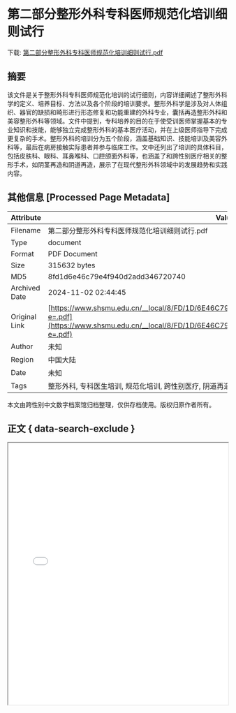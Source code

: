 # 第二部分整形外科专科医师规范化培训细则试行

<!-- tcd_download_link -->
下载: <a href="第二部分整形外科专科医师规范化培训细则试行.pdf" download>第二部分整形外科专科医师规范化培训细则试行.pdf</a>
<!-- tcd_download_link_end -->

## 摘要

<!-- tcd_abstract -->
该文件是关于整形外科专科医师规范化培训的试行细则，内容详细阐述了整形外科学的定义、培养目标、方法以及各个阶段的培训要求。整形外科学是涉及对人体组织、器官的缺损和畸形进行形态修复和功能重建的外科专业，囊括再造整形外科和美容整形外科等领域。文件中提到，专科培养的目的在于使受训医师掌握基本的专业知识和技能，能够独立完成整形外科的基本医疗活动，并在上级医师指导下完成更复杂的手术。整形外科的培训分为五个阶段，涵盖基础知识、技能培训及美容外科等，最后在病房接触实际患者并参与临床工作。文中还列出了培训的具体科目，包括皮肤科、眼科、耳鼻喉科、口腔颌面外科等，也涵盖了和跨性别医疗相关的整形手术，如阴茎再造和阴道再造，展示了在现代整形外科领域中的发展趋势和实践内容。

<!-- tcd_abstract_end -->

## 其他信息 [Processed Page Metadata]

| Attribute       | Value                                  |
|-----------------|----------------------------------------|
| Filename        | 第二部分整形外科专科医师规范化培训细则试行.pdf                             |
| Type            | document                                 |
| Format          | PDF Document                               |
| Size            | 315632 bytes                           |
| MD5             | 8fd1d6e46c79e4f940d2add346720740                                  |
| Archived Date   | 2024-11-02 02:44:45                             |
| Original Link   | [https://www.shsmu.edu.cn/__local/8/FD/1D/6E46C79E4F940D2ADD346720740_2DB43E6B_4D0F0.pdf?e=.pdf](https://www.shsmu.edu.cn/__local/8/FD/1D/6E46C79E4F940D2ADD346720740_2DB43E6B_4D0F0.pdf?e=.pdf)                         |
| Author          | 未知                               |
| Region          | 中国大陆                               |
| Date            | 未知                                 |
| Tags            | 整形外科, 专科医生培训, 规范化培训, 跨性别医疗, 阴道再造, 阴茎再造, 医学教育, 手术培训                                 |

本文由跨性别中文数字档案馆归档整理，仅供存档使用。版权归原作者所有。


## 正文 { data-search-exclude }

<!-- tcd_main_text -->
<iframe src="../第二部分整形外科专科医师规范化培训细则试行.pdf" width="100%" height="600px">
    <p>无法显示PDF，请下载查看。</p>
</iframe>
<!-- tcd_main_text_end -->

